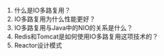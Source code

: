 1. 什么是IO多路复用？
2. IO多路复用为什么性能更好？
3. IO多路复用与Java中的NIO的关系是什么？
4. Redis和Tomcat是如何使用IO多路复用这项技术的？
5. Reactor设计模式